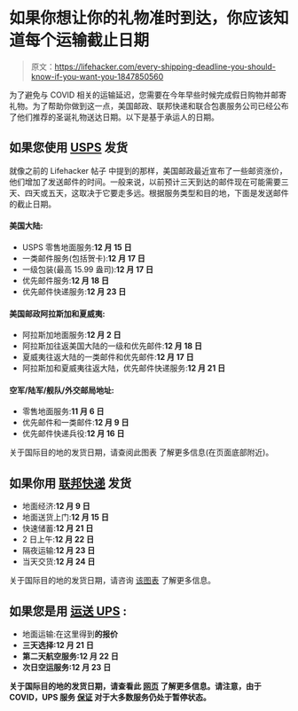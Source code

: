 # 如果你想让你的礼物准时到达，你应该知道每个运输截止日期

> 原文：<https://lifehacker.com/every-shipping-deadline-you-should-know-if-you-want-you-1847850560>

为了避免与 COVID 相关的运输延迟，您需要在今年早些时候完成假日购物并邮寄礼物。为了帮助你做到这一点，美国邮政、联邦快递和联合包裹服务公司已经公布了他们推荐的圣诞礼物送达日期。以下是基于承运人的日期。



## 如果您使用 [USPS](https://about.usps.com/newsroom/national-releases/2021/1007-new-for-the-holidays-prices-shipping-rates-and-dates.htm) 发货

就像之前的 Lifehacker 帖子 中提到的那样，美国邮政最近宣布了一些邮资涨价，他们增加了发送邮件的时间。一般来说，以前预计三天到达的邮件现在可能需要三天、四天或五天，这取决于它要走多远。根据服务类型和目的地，下面是发送邮件的截止日期。

#### **美国大陆:**

*   USPS 零售地面服务:**12 月 15 日**
*   一类邮件服务(包括贺卡):**12 月 17 日**
*   一级包装(最高 15.99 盎司):**12 月 17 日**
*   优先邮件服务:**12 月 18 日**
*   优先邮件快递服务:**12 月 23 日**

#### **美国邮政阿拉斯加和夏威夷:**

*   阿拉斯加地面服务:**12 月 2 日**
*   阿拉斯加往返美国大陆的一级和优先邮件:**12 月 18 日**
*   夏威夷往返大陆的一类邮件和优先邮件:**12 月 17 日**
*   阿拉斯加和夏威夷往返大陆，优先邮件快递服务:**12 月 21 日**

#### **空军/陆军/舰队/外交邮局地址:**

*   零售地面服务:**11 月 6 日**
*   优先邮件和一类邮件:**12 月 9 日**
*   优先邮件快递兵役:**12 月 16 日**

关于国际目的地的发货日期，请查阅此图表 了解更多信息(在页面底部附近)。

## 如果你用 [联邦快递](https://www.fedex.com/content/dam/fedex/us-united-states/shipping/images/Holiday-Last-Day-to-Ship.pdf) 发货

*   地面经济:**12 月 9 日**
*   地面送货上门:**12 月 15 日**
*   快速储蓄:**12 月 21 日**
*   2 日上午:**12 月 22 日**
*   隔夜运输:**12 月 23 日**
*   当天交货:**12 月 24 日**

关于国际目的地的发货日期，请咨询 [该图表](https://www.fedex.com/content/dam/fedex/us-united-states/shipping/images/Holiday-Last-Day-to-Ship.pdf) 了解更多信息。

## 如果您是用 [**运送 UPS**](https://www.ups.com/assets/resources/media/en_US/US_Days_of_Operation_Schedule.pdf) **:**

*   地面运输:在这里得到[](https://wwwapps.ups.com/calTimeCost?loc=en_US)**的报价**
*   **三天选择:**12 月 21 日****
*   **第二天航空服务:**12 月 22 日****
*   **次日空运服务:**12 月 23 日****

**关于国际目的地的发货日期，请查看此 [网页](https://www.ups.com/assets/resources/media/en_US/US_Days_of_Operation_Schedule.pdf) 了解更多信息。请注意，由于 COVID，UPS 服务 [保证](https://www.ups.com/us/en/help-center/shipping-support/service-guarantee.page?) 对于大多数服务仍处于暂停状态。**